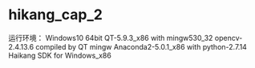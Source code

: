 # hikang_cap_2
运行环境：
Windows10 64bit
QT-5.9.3_x86 with mingw530_32
opencv-2.4.13.6 compiled by QT mingw
Anaconda2-5.0.1_x86 with python-2.7.14
Haikang SDK for Windows_x86